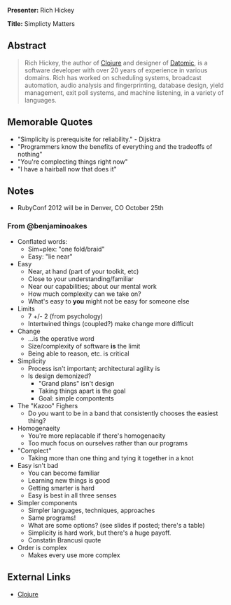 **Presenter:** Rich Hickey

**Title:** Simplicty Matters

## Abstract

> Rich Hickey, the author of <a href="http://clojure.org/">Clojure</a> and designer of <a href="http://datomic.com/">Datomic</a>, is a software developer with over 20 years of experience in various domains. Rich has worked on scheduling systems, broadcast automation, audio analysis and fingerprinting, database design, yield management, exit poll systems, and machine listening, in a variety of languages.

## Memorable Quotes

* "Simplicity is prerequisite for reliability."  - Dijsktra
* "Programmers know the benefits of everything and the tradeoffs of nothing"
* "You're complecting things right now"
* "I have a hairball now that does it"

## Notes

* RubyConf 2012 will be in Denver, CO October 25th

### From @benjaminoakes

* Conflated words:
    * Sim=plex: "one fold/braid"
    * Easy: "lie near"
* Easy
    * Near, at hand (part of your toolkit, etc)
    * Close to your understanding/familiar
    * Near our capabilities; about our mental work
    * How much complexity can we take on?
    * What's easy to **you** might not be easy for someone else
* Limits
    * 7 +/- 2 (from psychology)
    * Intertwined things (coupled?) make change more difficult
* Change
    * ...is the operative word
    * Size/complexity of software **is** the limit
    * Being able to reason, etc. is critical
* Simplicity
    * Process isn't important; architectural agility is
    * Is design demonized?
        * "Grand plans" isn't design
        * Taking things apart is the goal
        * Goal: simple compontents
* The "Kazoo" Fighers
    * Do you want to be in a band that consistently chooses the easiest thing?
* Homogenaeity
    * You're more replacable if there's homogenaeity
    * Too much focus on ourselves rather than our programs
* "Complect"
    * Taking more than one thing and tying it together in a knot
* Easy isn't bad
    * You can become familiar
    * Learning new things is good
    * Getting smarter is hard
    * Easy is best in all three senses
* Simpler components
    * Simpler languages, techniques, approaches
    * Same programs!
    * What are some options? (see slides if posted; there's a table)
    * Simplicity is hard work, but there's a huge payoff.
    * Constatin Brancusi quote
* Order is complex
    * Makes every use more complex

## External Links

* [Clojure](http://clojure.org/)
